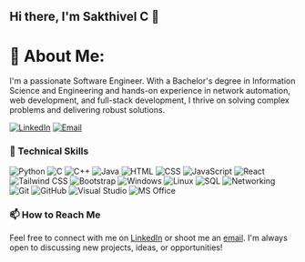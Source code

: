 ## Hi there, I'm Sakthivel C 👋

# 💫 About Me:
I'm a passionate Software Engineer. With a Bachelor's degree in Information Science and Engineering and hands-on experience in network automation, web development, and full-stack development, I thrive on solving complex problems and delivering robust solutions.

[![LinkedIn](https://img.shields.io/badge/LinkedIn-Connect-blue?style=flat&logo=linkedin)](https://linkedin.com/in/c-sakthivel/)
[![Email](https://img.shields.io/badge/Email-Contact-red?style=flat&logo=gmail)](mailto:sakthi1904s@gmail.com)


### 🔧 Technical Skills
![Python](https://img.shields.io/badge/-Python-yellow?style=flat&logo=python&logoColor=white)
![C](https://img.shields.io/badge/-C-blue?style=flat&logo=c&logoColor=white)
![C++](https://img.shields.io/badge/-C%2B%2B-blue?style=flat&logo=c%2B%2B&logoColor=white)
![Java](https://img.shields.io/badge/-Java-orange?style=flat&logo=java&logoColor=white)
![HTML](https://img.shields.io/badge/-HTML5-red?style=flat&logo=html5&logoColor=white)
![CSS](https://img.shields.io/badge/-CSS3-blue?style=flat&logo=css3&logoColor=white)
![JavaScript](https://img.shields.io/badge/-JavaScript-yellow?style=flat&logo=javascript&logoColor=white)
![React](https://img.shields.io/badge/-React-blue?style=flat&logo=react&logoColor=white)
![Tailwind CSS](https://img.shields.io/badge/-Tailwind_CSS-38B2AC?style=flat&logo=tailwind-css&logoColor=white)
![Bootstrap](https://img.shields.io/badge/-Bootstrap-563D7C?style=flat&logo=bootstrap&logoColor=white)
![Windows](https://img.shields.io/badge/-Windows-informational?style=flat&logo=windows&logoColor=white)
![Linux](https://img.shields.io/badge/-Linux-orange?style=flat&logo=linux&logoColor=white)
![SQL](https://img.shields.io/badge/-SQL-blue?style=flat&logo=postgresql&logoColor=white)
![Networking](https://img.shields.io/badge/-Networking-green?style=flat&logo=cisco&logoColor=white)
![Git](https://img.shields.io/badge/-Git-black?style=flat&logo=git&logoColor=white)
![GitHub](https://img.shields.io/badge/-GitHub-181717?style=flat&logo=github)
![Visual Studio](https://img.shields.io/badge/-Visual_Studio-5C2D91?style=flat&logo=visual-studio)
![MS Office](https://img.shields.io/badge/-MS_Office-D83B01?style=flat&logo=microsoft-office&logoColor=white)




### 📫 How to Reach Me
Feel free to connect with me on [LinkedIn](https://linkedin.com/in/c-sakthivel/) or shoot me an [email](mailto:sakthi1904s@gmail.com). I'm always open to discussing new projects, ideas, or opportunities!
